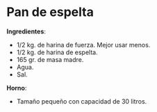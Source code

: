# Pan de espelta

**Ingredientes**:
* 1/2 kg. de harina de fuerza. Mejor usar menos.
* 1/2 kg. de harina de espelta.
* 165 gr. de masa madre.
* Agua.
* Sal.

**Horno**:
* Tamaño pequeño con capacidad de 30 litros.

